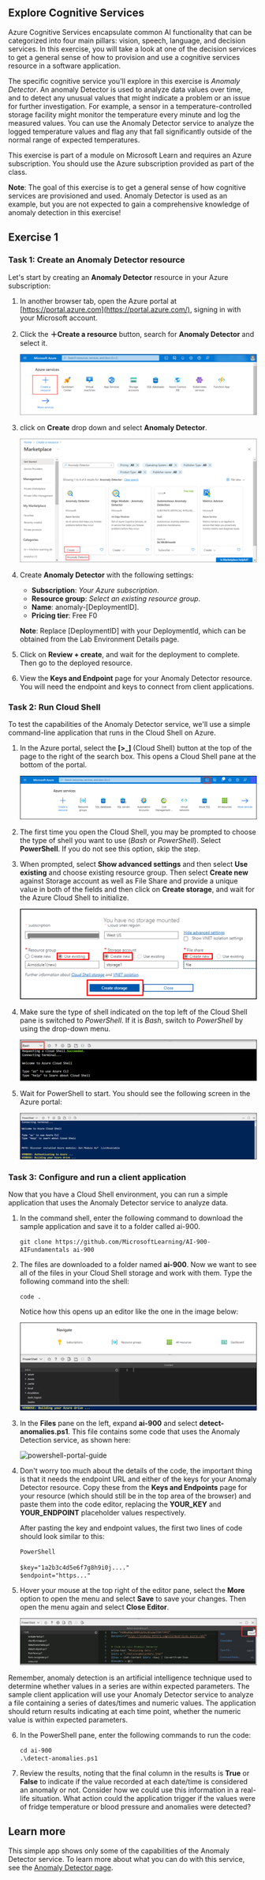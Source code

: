 ## Explore Cognitive Services

Azure Cognitive Services encapsulate common AI functionality that can be categorized into four main pillars: vision, speech, language, and decision services. In this exercise, you will take a look at one of the decision services to get a general sense of how to provision and use a cognitive services resource in a software application.

The specific cognitive service you'll explore in this exercise is *Anomaly Detector*. An anomaly Detector is used to analyze data values over time, and to detect any unusual values that might indicate a problem or an issue for further investigation. For example, a sensor in a temperature-controlled storage facility might monitor the temperature every minute and log the measured values. You can use the Anomaly Detector service to analyze the logged temperature values and flag any that fall significantly outside of the normal range of expected temperatures.

This exercise is part of a module on Microsoft Learn and requires an Azure subscription. You should use the Azure subscription provided as part of the class.

   **Note**: The goal of this exercise is to get a general sense of how cognitive services are provisioned and used. Anomaly Detector is used as an example, but you are not expected to gain a comprehensive knowledge of anomaly detection in this exercise!

## Exercise 1

### Task 1: Create an Anomaly Detector resource

Let's start by creating an  **Anomaly Detector**  resource in your Azure subscription:

1. In another browser tab, open the Azure portal at  [https://portal.azure.com](https://portal.azure.com/), signing in with your Microsoft account.
    
2.  Click the  **＋Create a resource**  button, search for **Anomaly Detector** and select it.

    ![](../media/AI-900-m1-1.png)
      
3.  click on **Create** drop down and select **Anomaly Detector**.

    ![](../media/AI-900-m1-3.png)
    
4.  Create **Anomaly Detector** with the following settings:
 
    -   **Subscription**:  _Your Azure subscription_.
    -   **Resource group**:  _Select an existing resource group_.
    -   **Name**:  anomaly-[DeploymentID].
    -   **Pricing tier**: Free F0
    
    **Note**:  Replace [DeploymentID] with your DeploymentId, which can be obtained from the Lab Environment Details page.

4.  Click on **Review + create**, and wait for the deployment to complete. Then go to the deployed resource.
    
5.  View the  **Keys and Endpoint**  page for your Anomaly Detector resource. You will need the endpoint and keys to connect from client applications.    
  
### Task 2: Run Cloud Shell

To test the capabilities of the Anomaly Detector service, we'll use a simple command-line application that runs in the Cloud Shell on Azure.

1. In the Azure portal, select the **[>_]** (Cloud Shell) button at the top of the page to the right of the search box. This opens a Cloud Shell pane at the bottom of the portal.

   ![powershell-portal-guide](../media/powershell-portal-guide-1.png)

2. The first time you open the Cloud Shell, you may be prompted to choose the type of shell you want to use (_Bash_  or  _PowerShell_). Select  **PowerShell**. If you do not see this option, skip the step.

3. When prompted, select **Show advanced settings** and then select **Use existing** and choose existing resource group. Then select **Create new** against Storage account as well as File Share and provide a unique value in both of the fields and then click on **Create storage**, and wait for the Azure Cloud Shell to initialize.

   ![powershell-portal-guide](../media/Ai-900p1.png)

4. Make sure the type of shell indicated on the top left of the Cloud Shell pane is switched to  _PowerShell_. If it is  _Bash_, switch to  _PowerShell_  by using the drop-down menu.

   ![powershell-portal-guide](../media/powershell-portal-guide-3.png)

5. Wait for PowerShell to start. You should see the following screen in the Azure portal:

   ![powershell-portal-guide](../media/powershell-prompt.png)

### Task 3: Configure and run a client application

Now that you have a Cloud Shell environment, you can run a simple application that uses the Anomaly Detector service to analyze data.

1. In the command shell, enter the following command to download the sample application and save it to a folder called ai-900.

 
   ```
   git clone https://github.com/MicrosoftLearning/AI-900-AIFundamentals ai-900
   ```

2. The files are downloaded to a folder named **ai-900**. Now we want to see all of the files in your Cloud Shell storage and work with them. Type the following command into the shell:

   ```
   code .
   ```

   Notice how this opens up an editor like the one in the image below:

   ![powershell-portal-guide](../media/powershell-portal-guide-4.png)

3. In the  **Files**  pane on the left, expand  **ai-900**  and select  **detect-anomalies.ps1**. This file contains some code that uses the Anomaly Detection service, as shown here:

   ![powershell-portal-guide](../media/analyze-image-code.png)

4. Don't worry too much about the details of the code, the important thing is that it needs the endpoint URL and either of the keys for your Anomaly Detector resource. Copy these from the  **Keys and Endpoints**  page for your resource (which should still be in the top area of the browser) and paste them into the code editor, replacing the  **YOUR_KEY**  and  **YOUR_ENDPOINT**  placeholder values respectively.

   After pasting the key and endpoint values, the first two lines of code should look similar to this:

   ```
   PowerShell

   $key="1a2b3c4d5e6f7g8h9i0j...."    
   $endpoint="https..."
   ```

5. Hover your mouse at the top right of the editor pane, select the **More** option to open the menu and select  **Save**  to save your changes. Then open the menu again and select  **Close Editor**.

   ![](../media/AI-900-m1-06.png) 

Remember, anomaly detection is an artificial intelligence technique used to determine whether values in a series are within expected parameters. The sample client application will use your Anomaly Detector service to analyze a file containing a series of dates/times and numeric values. The application should return results indicating at each time point, whether the numeric value is within expected parameters.

6. In the PowerShell pane, enter the following commands to run the code:

   ```
   cd ai-900
   .\detect-anomalies.ps1
   ```

7. Review the results, noting that the final column in the results is  **True**  or  **False**  to indicate if the value recorded at each date/time is considered an anomaly or not. Consider how we could use this information in a real-life situation. What action could the application trigger if the values were of fridge temperature or blood pressure and anomalies were detected?

## Learn more
This simple app shows only some of the capabilities of the Anomaly Detector service. To learn more about what you can do with this service, see the  [Anomaly Detector page](https://azure.microsoft.com/services/cognitive-services/anomaly-detector/).
